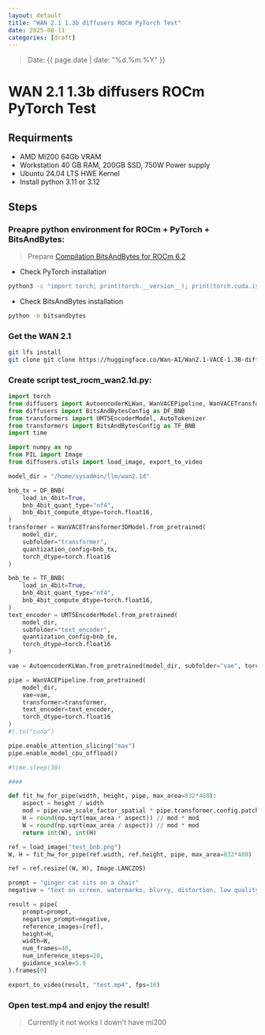 ```yaml
---
layout: default
title: "WAN 2.1 1.3b diffusers ROCm PyTorch Test"
date: 2025-08-11
categories: [draft]
---
```

> Date: {{ page.date | date: "%d.%m.%Y" }}  

# WAN 2.1 1.3b diffusers ROCm PyTorch Test 

## Requirments 
- AMD MI200 64Gb VRAM
- Workstation 40 GB RAM, 200GB SSD, 750W Power supply 
- Ubuntu 24.04 LTS HWE Kernel
- Install python 3.11 or 3.12

## Steps

### Preapre python environment for ROCm + PyTorch + BitsAndBytes:
> Prepare 
[Compilation BitsAndBytes for ROCm 6.2](/articles/rocm-bitsandbytes.html)

- Check PyTorch installation

```bash
python3 -c "import torch; print(torch.__version__); print(torch.cuda.is_available()); print(torch.version.hip);print(torch.cuda.get_device_name(0));"
```
- Check BitsAndBytes installation

```bash
python -m bitsandbytes
```

### Get the WAN 2.1
```bash
git lfs install
git clone git clone https://huggingface.co/Wan-AI/Wan2.1-VACE-1.3B-diffusers wan2.1d
```

### Create script test_rocm_wan2.1d.py:
```python
import torch
from diffusers import AutoencoderKLWan, WanVACEPipeline, WanVACETransformer3DModel
from diffusers import BitsAndBytesConfig as DF_BNB
from transformers import UMT5EncoderModel, AutoTokenizer
from transformers import BitsAndBytesConfig as TF_BNB
import time

import numpy as np
from PIL import Image
from diffusers.utils import load_image, export_to_video

model_dir = "/home/sysadmin/llm/wan2.1d"

bnb_tx = DF_BNB(
    load_in_4bit=True,
    bnb_4bit_quant_type="nf4",
    bnb_4bit_compute_dtype=torch.float16,
)
transformer = WanVACETransformer3DModel.from_pretrained(
    model_dir, 
    subfolder="transformer",
    quantization_config=bnb_tx, 
    torch_dtype=torch.float16
)

bnb_te = TF_BNB(
    load_in_4bit=True,
    bnb_4bit_quant_type="nf4",
    bnb_4bit_compute_dtype=torch.float16,
)
text_encoder = UMT5EncoderModel.from_pretrained(
    model_dir, 
    subfolder="text_encoder",
    quantization_config=bnb_te, 
    torch_dtype=torch.float16
)

vae = AutoencoderKLWan.from_pretrained(model_dir, subfolder="vae", torch_dtype=torch.float32)

pipe = WanVACEPipeline.from_pretrained(
    model_dir, 
    vae=vae, 
    transformer=transformer, 
    text_encoder=text_encoder,
    torch_dtype=torch.float16
)
#).to("cuda")

pipe.enable_attention_slicing("max")
pipe.enable_model_cpu_offload() 

#time.sleep(30)

####

def fit_hw_for_pipe(width, height, pipe, max_area=832*480):
    aspect = height / width
    mod = pipe.vae_scale_factor_spatial * pipe.transformer.config.patch_size[1]
    H = round(np.sqrt(max_area * aspect)) // mod * mod
    W = round(np.sqrt(max_area / aspect)) // mod * mod
    return int(W), int(H)

ref = load_image("test_bnb.png") 
W, H = fit_hw_for_pipe(ref.width, ref.height, pipe, max_area=832*480)

ref = ref.resize((W, H), Image.LANCZOS)

prompt = "ginger cat sits on a chair"
negative = "text on screen, watermarks, blurry, distortion, low quality"

result = pipe(
    prompt=prompt,
    negative_prompt=negative,
    reference_images=[ref], 
    height=H,
    width=W,
    num_frames=40, 
    num_inference_steps=20,
    guidance_scale=5.0
).frames[0]

export_to_video(result, "test.mp4", fps=16)
```
### Open test.mp4 and enjoy the result!
> Currently it not works I down't have mi200 
